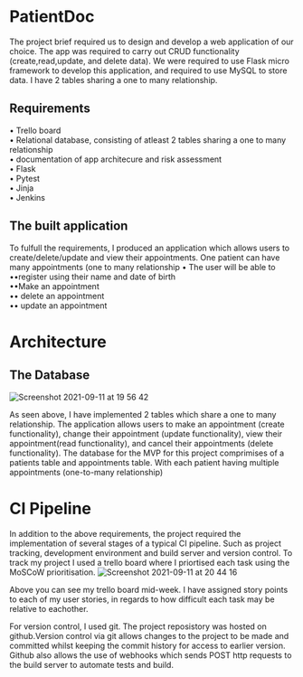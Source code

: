 # PatientDoc

The project brief required us to design and develop a web application of our choice. The app was required to carry out CRUD functionality (create,read,update, and delete data). We were required to use Flask micro framework to develop this application, and required to use MySQL to store data. I have 2 tables sharing a one to many relationship.

## Requirements
• Trello board <br>
• Relational database, consisting of atleast 2 tables sharing a one to many relationship <br>
• documentation of app architecure and risk assessment <br>
• Flask <br>
• Pytest <br>
• Jinja <br>
• Jenkins <br>

## The built application
To fulfull the requirements, I produced an application which allows users to create/delete/update and view their appointments. One patient can have many appointments (one to many relationship
• The user will  be able to <br>
••register using their name and date of birth <br>
••Make an appointment <br>
•• delete an appointment <br>
•• update an appointment <br>

# Architecture
## The Database
![Screenshot 2021-09-11 at 19 56 42](https://user-images.githubusercontent.com/43785332/132958487-d4217d1d-1bba-461c-890e-62e8ad81f678.png)


As seen above, I have implemented 2 tables which share a one to many relationship. The application allows users to make an appointment (create functionality), change their appointment (update functionality), view their appointment(read functionality), and cancel their appointments (delete functionality). The database for the MVP for this project comprimises of a patients table and  appointments table. With each patient having multiple appointments (one-to-many relationship)

# CI Pipeline 
In addition to the above requirements, the project required the implementation of several stages of a typical CI pipeline. Such as project tracking, development environment and build server and version control. To track my project I used a trello board where I priortised each task using the MoSCoW prioritisation.
![Screenshot 2021-09-11 at 20 44 16](https://user-images.githubusercontent.com/43785332/132959705-9f67b99c-3c42-492e-891b-b036a9d483ff.png)


Above you can see my trello board mid-week. I have assigned story points to each of my user stories, in regards to how difficult each task may be relative to eachother.




For version control, I used git. The project reposistory was hosted on github.Version control via git allows changes to the project to be made and committed whilst keeping the commit history for access to earlier version. Github also allows the use of  webhooks which sends POST http requests to the build server to automate tests and build.
